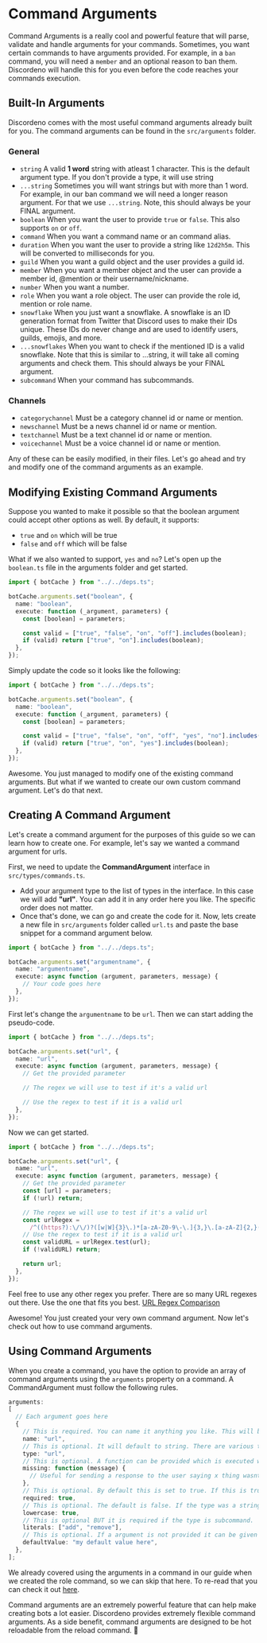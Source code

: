 # Command Arguments

Command Arguments is a really cool and powerful feature that will parse,
validate and handle arguments for your commands. Sometimes, you want certain
commands to have arguments provided. For example, in a `ban` command, you will
need a `member` and an optional reason to ban them. Discordeno will handle this
for you even before the code reaches your commands execution.

## Built-In Arguments

Discordeno comes with the most useful command arguments already built for you.
The command arguments can be found in the `src/arguments` folder.

### General

- `string` A valid **1 word** string with atleast 1 character. This is the
  default argument type. If you don't provide a type, it will use string
- `...string` Sometimes you will want strings but with more than 1 word. For
  example, in our ban command we will need a longer reason argument. For that we
  use `...string`. Note, this should always be your FINAL argument.
- `boolean` When you want the user to provide `true` or `false`. This also
  supports `on` or `off`.
- `command` When you want a command name or an command alias.
- `duration` When you want the user to provide a string like `12d2h5m`. This
  will be converted to milliseconds for you.
- `guild` When you want a guild object and the user provides a guild id.
- `member` When you want a member object and the user can provide a member id,
  @mention or their username/nickname.
- `number` When you want a number.
- `role` When you want a role object. The user can provide the role id, mention
  or role name.
- `snowflake` When you just want a snowflake. A snowflake is an ID generation
  format from Twitter that Discord uses to make their IDs unique. These IDs do
  never change and are used to identify users, guilds, emojis, and more.
- `...snowflakes` When you want to check if the mentioned ID is a valid
  snowflake. Note that this is similar to ...string, it will take all coming
  arguments and check them. This should always be your FINAL argument.
- `subcommand` When your command has subcommands.

### Channels

- `categorychannel` Must be a category channel id or name or mention.
- `newschannel` Must be a news channel id or name or mention.
- `textchannel` Must be a text channel id or name or mention.
- `voicechannel` Must be a voice channel id or name or mention.

Any of these can be easily modified, in their files. Let's go ahead and try and
modify one of the command arguments as an example.

## Modifying Existing Command Arguments

Suppose you wanted to make it possible so that the boolean argument could accept
other options as well. By default, it supports:

- `true` and `on` which will be true
- `false` and `off` which will be false

What if we also wanted to support, `yes` and `no`? Let's open up the
`boolean.ts` file in the arguments folder and get started.

```ts
import { botCache } from "../../deps.ts";

botCache.arguments.set("boolean", {
  name: "boolean",
  execute: function (_argument, parameters) {
    const [boolean] = parameters;

    const valid = ["true", "false", "on", "off"].includes(boolean);
    if (valid) return ["true", "on"].includes(boolean);
  },
});
```

Simply update the code so it looks like the following:

```ts
import { botCache } from "../../deps.ts";

botCache.arguments.set("boolean", {
  name: "boolean",
  execute: function (_argument, parameters) {
    const [boolean] = parameters;

    const valid = ["true", "false", "on", "off", "yes", "no"].includes(boolean);
    if (valid) return ["true", "on", "yes"].includes(boolean);
  },
});
```

Awesome. You just managed to modify one of the existing command arguments. But
what if we wanted to create our own custom command argument. Let's do that next.

## Creating A Command Argument

Let's create a command argument for the purposes of this guide so we can learn
how to create one. For example, let's say we wanted a command argument for urls.

First, we need to update the **CommandArgument** interface in
`src/types/commands.ts`.

- Add your argument type to the list of types in the interface. In this case we
  will add **"url"**. You can add it in any order here you like. The specific
  order does not matter.
- Once that's done, we can go and create the code for it. Now, lets create a new
  file in `src/arguments` folder called `url.ts` and paste the base snippet for
  a command argument below.

```ts
import { botCache } from "../../deps.ts";

botCache.arguments.set("argumentname", {
  name: "argumentname",
  execute: async function (argument, parameters, message) {
    // Your code goes here
  },
});
```

First let's change the `argumentname` to be `url`. Then we can start adding the
pseudo-code.

```ts
import { botCache } from "../../deps.ts";

botCache.arguments.set("url", {
  name: "url",
  execute: async function (argument, parameters, message) {
    // Get the provided parameter

    // The regex we will use to test if it's a valid url

    // Use the regex to test if it is a valid url
  },
});
```

Now we can get started.

```ts
import { botCache } from "../../deps.ts";

botCache.arguments.set("url", {
  name: "url",
  execute: async function (argument, parameters, message) {
    // Get the provided parameter
    const [url] = parameters;
    if (!url) return;

    // The regex we will use to test if it's a valid url
    const urlRegex =
      /^((https?):\/\/)?([w|W]{3}\.)*[a-zA-Z0-9\-\.]{3,}\.[a-zA-Z]{2,}(\.[a-zA-Z]{2,})?$/;
    // Use the regex to test if it is a valid url
    const validURL = urlRegex.test(url);
    if (!validURL) return;

    return url;
  },
});
```

Feel free to use any other regex you prefer. There are so many URL regexes out
there. Use the one that fits you best.
[URL Regex Comparison](https://mathiasbynens.be/demo/url-regex)

Awesome! You just created your very own command argument. Now let's check out
how to use command arguments.

## Using Command Arguments

When you create a command, you have the option to provide an array of command
arguments using the `arguments` property on a command. A CommandArgument must
follow the following rules.

```ts
arguments:
[
  // Each argument goes here
  {
    // This is required. You can name it anything you like. This will be used when you want to access the properties. For example, `args.url` will be done to use this argument when the command code is written.
    name: "url",
    // This is optional. It will default to string. There are various types available and will be shown to you through auto-completion. For our case, let's use the `url` argument we just created.
    type: "url",
    // This is optional. A function can be provided which is executed when the user does not provide a valid argument.
    missing: function (message) {
      // Useful for sending a response to the user saying x thing wasnt provided properly.
    },
    // This is optional. By default this is set to true. If this is true and a command was NOT provided, the command will not be executed UNLESS a defaultValue was provided.
    required: true,
    // This is optional. The default is false. If the type was a string or ...string, this can forcibly lowercase the string.
    lowercase: true,
    // This is optional BUT it is required if the type is subcommand.  When you have a type of string or subcommand you can sometimes want very specific keywords like `add` or `remove`.
    literals: ["add", "remove"],
    // This is optional. If a argument is not provided it can be given a default argument. Useful for a default subcommand if you wish.
    defaultValue: "my default value here",
  },
];
```

We already covered using the arguments in a command in our guide when we created
the role command, so we can skip that here. To re-read that you can check it out
[here](https://discordeno.mod.land/stepbystep/createcommand.html#arguments).

Command arguments are an extremely powerful feature that can help make creating
bots a lot easier. Discordeno provides extremely flexible command arguments. As
a side benefit, command arguments are designed to be hot reloadable from the
reload command. 🎉
